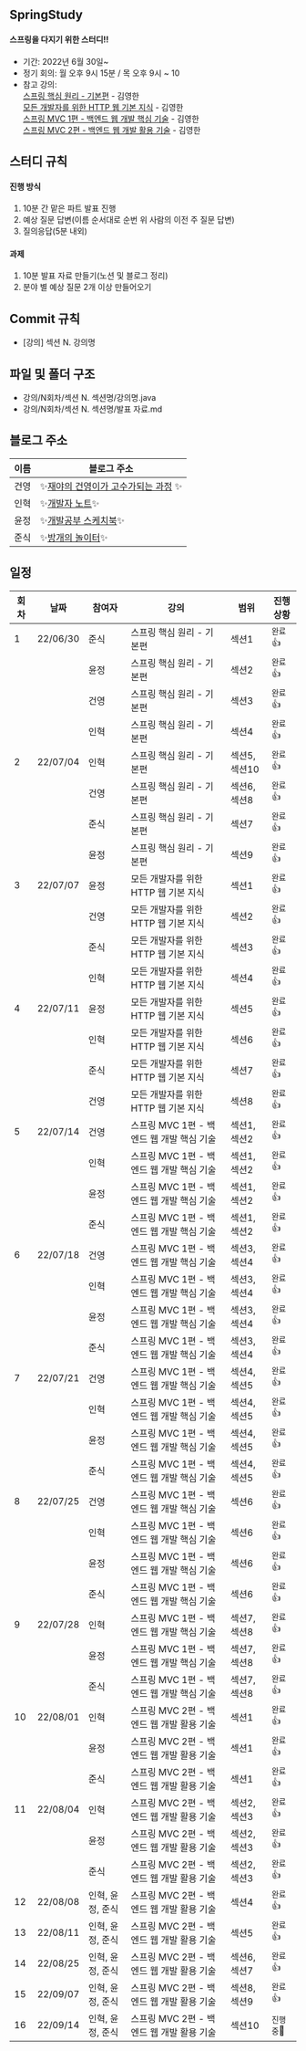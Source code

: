 ## SpringStudy

#### 스프링을 다지기 위한 스터디!!

- 기간: 2022년 6월 30일~
- 정기 회의: 월 오후 9시 15분 / 목 오후 9시 ~ 10
- 참고 강의: <br>
[스프링 핵심 원리 - 기본편](https://www.inflearn.com/course/%EC%8A%A4%ED%94%84%EB%A7%81-%ED%95%B5%EC%8B%AC-%EC%9B%90%EB%A6%AC-%EA%B8%B0%EB%B3%B8%ED%8E%B8/dashboard) - 김영한  <br>
  [모든 개발자를 위한 HTTP 웹 기본 지식](https://www.inflearn.com/course/http-%EC%9B%B9-%EB%84%A4%ED%8A%B8%EC%9B%8C%ED%81%AC/dashboard) - 김영한<br>
  [스프링 MVC 1편 - 백엔드 웹 개발 핵심 기술](https://www.inflearn.com/course/%EC%8A%A4%ED%94%84%EB%A7%81-mvc-1) - 김영한<br>
  [스프링 MVC 2편 - 백엔드 웹 개발 활용 기술](https://www.inflearn.com/course/%EC%8A%A4%ED%94%84%EB%A7%81-mvc-2) - 김영한<br>


## 스터디 규칙

#### 진행 방식

1. 10분 간 맡은 파트 발표 진행
2. 예상 질문 답변(이름 순서대로 순번 위 사람의 이전 주 질문 답변)
3. 질의응답(5분 내외)

#### 과제

1. 10분 발표 자료 만들기(노션 및 블로그 정리)
2. 분야 별 예상 질문 2개 이상 만들어오기

## Commit 규칙

- [강의] 섹션 N. 강의명

## 파일 및 폴더 구조

- 강의/N회차/섹션 N. 섹션명/강의명.java
- 강의/N회차/섹션 N. 섹션명/발표 자료.md

## 블로그 주소
| 이름 | 블로그 주소| 
| ---- | -------- |
|건영|✨[재야의 건영이가 고수가되는 과정](https://almondshin.tistory.com/) ✨|
|인혁|✨[개발자 노트](https://y-mannn.tistory.com/)✨|
|윤정|✨[개발공부 스케치북](https://layton0-0.tistory.com/)✨|
|준식|✨[방개의 놀이터](https://js5kr.tistory.com/)✨|

## 일정

| 회차 | 날짜     | 참여자 | 강의                                 | 범위          | 진행상황   |
| ---- | -------- | ------ | ---------------------------------- | ------------- | ---------- |
| 1    | 22/06/30 | 준식   | 스프링 핵심 원리 - 기본편            | 섹션1         | `완료`👍 |
|      |          | 윤정   | 스프링 핵심 원리 - 기본편            | 섹션2         | `완료`👍 |
|      |          | 건영   | 스프링 핵심 원리 - 기본편            | 섹션3         | `완료`👍 |
|      |          | 인혁   | 스프링 핵심 원리 - 기본편            | 섹션4         | `완료`👍 |
| 2    | 22/07/04 | 인혁   | 스프링 핵심 원리 - 기본편            | 섹션5, 섹션10 | `완료`👍 |
|      |          | 건영   | 스프링 핵심 원리 - 기본편            | 섹션6, 섹션8  | `완료`👍 |
|      |          | 준식   | 스프링 핵심 원리 - 기본편            | 섹션7         | `완료`👍 |
|      |          | 윤정   | 스프링 핵심 원리 - 기본편            | 섹션9         | `완료`👍 |
| 3    | 22/07/07 | 윤정   | 모든 개발자를 위한 HTTP 웹 기본 지식 | 섹션1         | `완료`👍 |
|      |          | 건영   | 모든 개발자를 위한 HTTP 웹 기본 지식 | 섹션2         | `완료`👍 |
|      |          | 준식   | 모든 개발자를 위한 HTTP 웹 기본 지식 | 섹션3         | `완료`👍 |
|      |          | 인혁   | 모든 개발자를 위한 HTTP 웹 기본 지식 | 섹션4         | `완료`👍 |
| 4    | 22/07/11 | 윤정   | 모든 개발자를 위한 HTTP 웹 기본 지식 | 섹션5         | `완료`👍 |
|      |          | 인혁   | 모든 개발자를 위한 HTTP 웹 기본 지식 | 섹션6         | `완료`👍 |
|      |          | 준식   | 모든 개발자를 위한 HTTP 웹 기본 지식 | 섹션7         | `완료`👍 |
|      |          | 건영   | 모든 개발자를 위한 HTTP 웹 기본 지식 | 섹션8         | `완료`👍 |
| 5    | 22/07/14 | 건영   | 스프링 MVC 1편 - 백엔드 웹 개발 핵심 기술 | 섹션1, 섹션2| `완료`👍 |
|      |          | 인혁   | 스프링 MVC 1편 - 백엔드 웹 개발 핵심 기술 | 섹션1, 섹션2| `완료`👍 |
|      |          | 윤정   | 스프링 MVC 1편 - 백엔드 웹 개발 핵심 기술 | 섹션1, 섹션2| `완료`👍 |
|      |          | 준식   | 스프링 MVC 1편 - 백엔드 웹 개발 핵심 기술 | 섹션1, 섹션2| `완료`👍 |
| 6    | 22/07/18 | 건영   | 스프링 MVC 1편 - 백엔드 웹 개발 핵심 기술 | 섹션3, 섹션4| `완료`👍 |
|      |          | 인혁   | 스프링 MVC 1편 - 백엔드 웹 개발 핵심 기술 | 섹션3, 섹션4| `완료`👍 |
|      |          | 윤정   | 스프링 MVC 1편 - 백엔드 웹 개발 핵심 기술 | 섹션3, 섹션4| `완료`👍 |
|      |          | 준식   | 스프링 MVC 1편 - 백엔드 웹 개발 핵심 기술 | 섹션3, 섹션4| `완료`👍 |
| 7    | 22/07/21 | 건영   | 스프링 MVC 1편 - 백엔드 웹 개발 핵심 기술 | 섹션4, 섹션5| `완료`👍 |
|      |          | 인혁   | 스프링 MVC 1편 - 백엔드 웹 개발 핵심 기술 | 섹션4, 섹션5| `완료`👍 |
|      |          | 윤정   | 스프링 MVC 1편 - 백엔드 웹 개발 핵심 기술 | 섹션4, 섹션5| `완료`👍 |
|      |          | 준식   | 스프링 MVC 1편 - 백엔드 웹 개발 핵심 기술 | 섹션4, 섹션5| `완료`👍 |
| 8    | 22/07/25 | 건영   | 스프링 MVC 1편 - 백엔드 웹 개발 핵심 기술 | 섹션6 | `완료`👍 |
|      |          | 인혁   | 스프링 MVC 1편 - 백엔드 웹 개발 핵심 기술 | 섹션6 | `완료`👍 |
|      |          | 윤정   | 스프링 MVC 1편 - 백엔드 웹 개발 핵심 기술 | 섹션6 | `완료`👍 |
|      |          | 준식   | 스프링 MVC 1편 - 백엔드 웹 개발 핵심 기술 | 섹션6 | `완료`👍 |
| 9    | 22/07/28 | 인혁   | 스프링 MVC 1편 - 백엔드 웹 개발 핵심 기술 | 섹션7, 섹션8 | `완료`👍 |
|      |          | 윤정   | 스프링 MVC 1편 - 백엔드 웹 개발 핵심 기술 | 섹션7, 섹션8 | `완료`👍 |
|      |          | 준식   | 스프링 MVC 1편 - 백엔드 웹 개발 핵심 기술 | 섹션7, 섹션8 | `완료`👍 |
| 10   | 22/08/01 | 인혁   | 스프링 MVC 2편 - 백엔드 웹 개발 활용 기술 | 섹션1 | `완료`👍 |
|      |          | 윤정   | 스프링 MVC 2편 - 백엔드 웹 개발 활용 기술 | 섹션1 | `완료`👍 |
|      |          | 준식   | 스프링 MVC 2편 - 백엔드 웹 개발 활용 기술 | 섹션1 | `완료`👍 |
| 11   | 22/08/04 | 인혁   | 스프링 MVC 2편 - 백엔드 웹 개발 활용 기술 | 섹션2, 섹션3 | `완료`👍 |
|      |          | 윤정   | 스프링 MVC 2편 - 백엔드 웹 개발 활용 기술 | 섹션2, 섹션3 | `완료`👍 |
|      |          | 준식   | 스프링 MVC 2편 - 백엔드 웹 개발 활용 기술 | 섹션2, 섹션3 | `완료`👍 |
| 12   | 22/08/08 | 인혁, 윤정, 준식 | 스프링 MVC 2편 - 백엔드 웹 개발 활용 기술 | 섹션4 | `완료`👍 |
| 13   | 22/08/11 | 인혁, 윤정, 준식 | 스프링 MVC 2편 - 백엔드 웹 개발 활용 기술 | 섹션5 | `완료`👍 |
| 14   | 22/08/25 | 인혁, 윤정, 준식 | 스프링 MVC 2편 - 백엔드 웹 개발 활용 기술 | 섹션6, 섹션7 | `완료`👍 |
| 15   | 22/09/07 | 인혁, 윤정, 준식 | 스프링 MVC 2편 - 백엔드 웹 개발 활용 기술 | 섹션8, 섹션9 | `완료`👍 |
| 16   | 22/09/14 | 인혁, 윤정, 준식 | 스프링 MVC 2편 - 백엔드 웹 개발 활용 기술 | 섹션10 | `진행중`🏃 |








